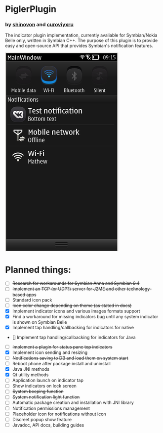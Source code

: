 # PiglerPlugin
### by [shinovon](https://github.com/shinovon) and [curoviyxru](https://github.com/curoviyxru)
The indicator plugin implementation, currently avaliable for Symbian/Nokia Belle only, written in Symbian C++.
The purpose of this plugin is to provide easy and open-source API that provides Symbian's notification features.

![Screenshot](screenshot.png)

# Planned things:
* [ ] ~~Research for workarounds for Symbian Anna and Symbian 9.4~~
* [ ] ~~Implement an TCP (or UDP?) server for J2ME and other technology-based apps~~
* [ ] Standard icon pack
* [ ] ~~Icon color change depending on theme (as stated in docs)~~
* [x] Implement indicator icons and various images formats support
* [x] Find a workaround for missing indicators bug until any system indicator is shown on Symbian Belle
* [x] Implement tap handling/callbacking for indicators for native
* [] Implement tap handling/callbacking for indicators for Java
* [ ] ~~Implement a plugin for status pane top indicators~~
* [x] Implement icon sending and resizing
* [ ] ~~Notifications saving to DB and load them on system start~~
* [ ] Reboot phone after package install and uninstall
* [x] Java JNI methods
* [x] Qt utility methods
* [ ] Application launch on indicator tap
* [ ] Show indicators on lock screen
* [ ] ~~System beeping function~~
* [ ] ~~System notification light function~~
* [ ] Automatic package creation and installation with JNI library
* [ ] Notification permissions management
* [ ] Placeholder icon for notifications without icon
* [ ] Discreet popup show feature
* [ ] Javadoc, API docs, building guides